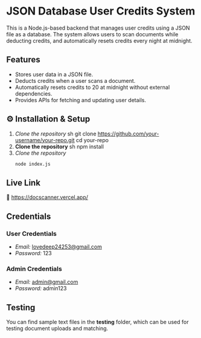 # JSON Database User Credits System

This is a Node.js-based backend that manages user credits using a JSON file as a database. The system allows users to scan documents while deducting credits, and automatically resets credits every night at midnight.

## Features
- Stores user data in a JSON file.
- Deducts credits when a user scans a document.
- Automatically resets credits to 20 at midnight without external dependencies.
- Provides APIs for fetching and updating user details.

## ⚙ Installation & Setup
1. *Clone the repository*
   sh
   git clone https://github.com/your-username/your-repo.git
   cd your-repo
2. **Clone the repository**
   sh
   npm install
3. *Clone the repository*
   ```sh
   node index.js

## Live Link  
🔗 https://docscanner.vercel.app/

## Credentials  

### User Credentials  
- *Email:* lovedeep24253@gmail.com  
- *Password:* 123  

### Admin Credentials  
- *Email:* admin@gmail.com  
- *Password:* admin123  

## Testing  
You can find sample text files in the **testing** folder, which can be used for testing document uploads and matching.
